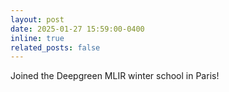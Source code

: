 ```yaml
---
layout: post
date: 2025-01-27 15:59:00-0400
inline: true
related_posts: false
---
```


Joined the Deepgreen MLIR winter school in Paris!
